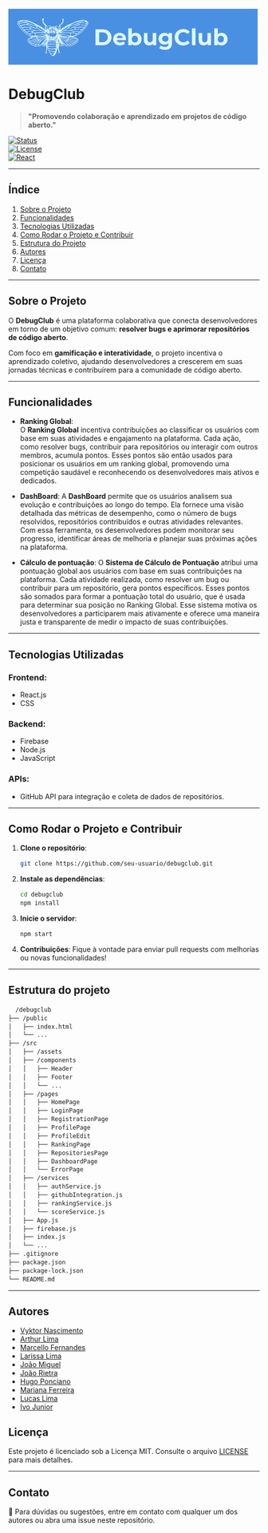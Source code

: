 ![Banner do DebugClub](src/assets/IMG-Gerais/DebugClub%20(1).png)
# **DebugClub**
> **"Promovendo colaboração e aprendizado em projetos de código aberto."**

[![Status](https://img.shields.io/badge/status-Em%20Desenvolvimento-yellow)]()  
[![License](https://img.shields.io/badge/license-MIT-blue)]()  
[![React](https://img.shields.io/badge/built%20with-React-blue)]()  

---
## **Índice**
1. [Sobre o Projeto](#sobre-o-projeto)  
2. [Funcionalidades](#funcionalidades)  
3. [Tecnologias Utilizadas](#tecnologias-utilizadas)  
4. [Como Rodar o Projeto e Contribuir](#como-rodar-o-projeto-e-contribuir)  
5. [Estrutura do Projeto](#estrutura-do-projeto)  
6. [Autores](#autores)  
7. [Licença](#licença)  
8. [Contato](#contato)  

---

## **Sobre o Projeto**
O **DebugClub** é uma plataforma colaborativa que conecta desenvolvedores em torno de um objetivo comum: **resolver bugs e aprimorar repositórios de código aberto**.  

Com foco em **gamificação e interatividade**, o projeto incentiva o aprendizado coletivo, ajudando desenvolvedores a crescerem em suas jornadas técnicas e contribuírem para a comunidade de código aberto.  

---

## **Funcionalidades** 

- **Ranking Global**:  
  O **Ranking Global** incentiva contribuições ao classificar os usuários com base em suas atividades e engajamento na plataforma. Cada ação, como resolver bugs, contribuir para repositórios ou interagir com outros membros, acumula pontos. Esses pontos são então usados para posicionar os usuários em um ranking global, promovendo uma competição saudável e reconhecendo os desenvolvedores mais ativos e dedicados.

- **DashBoard**:
  A **DashBoard** permite que os usuários analisem sua evolução e contribuições ao longo do tempo. Ela fornece uma visão detalhada das métricas de desempenho, como o número de bugs resolvidos, repositórios contribuídos e outras atividades relevantes. Com essa ferramenta, os desenvolvedores podem monitorar seu progresso, identificar áreas de melhoria e planejar suas próximas ações na plataforma.

- **Cálculo de pontuação**:
  O **Sistema de Cálculo de Pontuação** atribui uma pontuação global aos usuários com base em suas contribuições na plataforma. Cada atividade realizada, como resolver um bug ou contribuir para um repositório, gera pontos específicos. Esses pontos são somados para formar a pontuação total do usuário, que é usada para determinar sua posição no Ranking Global. Esse sistema motiva os desenvolvedores a participarem mais ativamente e oferece uma maneira justa e transparente de medir o impacto de suas contribuições.
---

## **Tecnologias Utilizadas**
### **Frontend:**
- React.js  
- CSS  

### **Backend:**
- Firebase  
- Node.js
- JavaScript

### **APIs:**
- GitHub API para integração e coleta de dados de repositórios.  

---

## Como Rodar o Projeto e Contribuir

1. **Clone o repositório**:

   ```bash
   git clone https://github.com/seu-usuario/debugclub.git
   ```

2. **Instale as dependências**:

   ```bash
   cd debugclub
   npm install
   ```

3. **Inicie o servidor**:

   ```bash
   npm start
   ```

4. **Contribuições**: Fique à vontade para enviar pull requests com melhorias ou novas funcionalidades!

---

## **Estrutura do projeto**
 ```bash
   /debugclub
├── /public
│   ├── index.html
│   └── ...
├── /src
│   ├── /assets
│   ├── /components
│   │   ├── Header
│   │   ├── Footer
│   │   └── ...
│   ├── /pages
│   │   ├── HomePage
│   │   ├── LoginPage
│   │   ├── RegistrationPage
│   │   ├── ProfilePage
│   │   ├── ProfileEdit
│   │   ├── RankingPage
│   │   ├── RepositoriesPage
│   │   ├── DashboardPage
│   │   └── ErrorPage
│   ├── /services
│   │   ├── authService.js
│   │   ├── githubIntegration.js
│   │   ├── rankingService.js
│   │   └── scoreService.js
│   ├── App.js
│   ├── firebase.js
│   ├── index.js
│   └── ...
├── .gitignore
├── package.json
├── package-lock.json
└── README.md

   ```
---

## **Autores**

- [Vyktor Nascimento](https://github.com/VyNas07)
- [Arthur Lima](https://github.com/ArthurLima05)
- [Marcello Fernandes](https://github.com/marcellofernandesads)
- [Larissa Lima](https://github.com/lalinhos)
- [João Miguel](https://github.com/Joao-Miguel-F)
- [João Rietra](https://github.com/jhrl)
- [Hugo Ponciano](https://github.com/hugopponciano)
- [Mariana Ferreira](https://github.com/mwndrly)
- [Lucas Lima](https://github.com/lblima038)
- [Ivo Junior](https://github.com/icaj)
## **Licença**
Este projeto é licenciado sob a Licença MIT. Consulte o arquivo [LICENSE](LICENSE) para mais detalhes.

---

## **Contato**
📧 Para dúvidas ou sugestões, entre em contato com qualquer um dos autores ou abra uma issue neste repositório.
